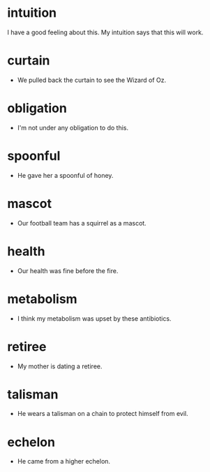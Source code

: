 # intuition
I have a good feeling about this. My intuition says that this will work.

# curtain
- We pulled back the curtain to see the Wizard of Oz.

# obligation
- I'm not under any obligation to do this.
# spoonful
- He gave her a spoonful of honey.

# mascot
- Our football team has a squirrel as a mascot.
# health 
- Our health was fine before the fire.
# metabolism
- I think my metabolism was upset by these antibiotics.
# retiree
- My mother is dating a retiree.

# talisman
- He wears a talisman on a chain to protect himself from evil.

# echelon
- He came from a higher echelon.
